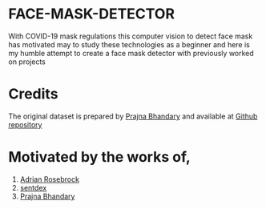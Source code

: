 # FACE-MASK-DETECTOR
With COVID-19 mask regulations this computer vision to detect face mask has motivated may to study these technologies as a beginner and here is my humble attempt to create a face mask detector with previously worked on projects  

# Credits 
 The original dataset is prepared by [Prajna Bhandary](https://www.linkedin.com/in/prajna-bhandary-0b03a416a/) and available at [Github repository](https://github.com/prajnasb/observations/tree/master/experiements/data)

# Motivated by the works of,
1.	[Adrian Rosebrock](https://www.pyimagesearch.com/2020/05/04/covid-19-face-mask-detector-with-opencv-keras-tensorflow-and-deep-learning/)
2.	[sentdex](https://pythonprogramming.net/convolutional-neural-network-deep-learning-python-tensorflow-keras/)
3.	[Prajna Bhandary](https://github.com/prajnasb/observations/tree/master/experiements/data)
